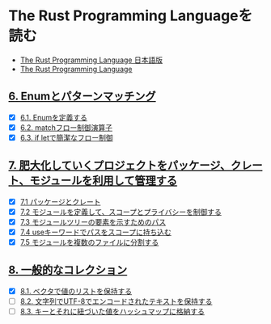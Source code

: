# The Rust Programming Languageを読む
- [The Rust Programming Language 日本語版](https://doc.rust-jp.rs/book-ja/title-page.html)
- [The Rust Programming Language](https://doc.rust-lang.org/book/)

## [6. Enumとパターンマッチング](https://doc.rust-jp.rs/book-ja/ch06-00-enums.html)

- [x] [6.1. Enumを定義する](https://doc.rust-jp.rs/book-ja/ch06-01-defining-an-enum.html)
- [x] [6.2. matchフロー制御演算子](https://doc.rust-jp.rs/book-ja/ch06-02-match.html)
- [x] [6.3. if letで簡潔なフロー制御](https://doc.rust-jp.rs/book-ja/ch06-03-if-let.html)

## [7. 肥大化していくプロジェクトをパッケージ、クレート、モジュールを利用して管理する](https://doc.rust-jp.rs/book-ja/ch07-00-managing-growing-projects-with-packages-crates-and-modules.html)

- [x] [7.1 パッケージとクレート](https://doc.rust-jp.rs/book-ja/ch07-01-packages-and-crates.html)
- [x] [7.2 モジュールを定義して、スコープとプライバシーを制御する](https://doc.rust-jp.rs/book-ja/ch07-02-defining-modules-to-control-scope-and-privacy.html)
- [x] [7.3 モジュールツリーの要素を示すためのパス](https://doc.rust-jp.rs/book-ja/ch07-03-paths-for-referring-to-an-item-in-the-module-tree.html)
- [x] [7.4 useキーワードでパスをスコープに持ち込む](https://doc.rust-jp.rs/book-ja/ch07-04-bringing-paths-into-scope-with-the-use-keyword.html)
- [x] [7.5 モジュールを複数のファイルに分割する](https://doc.rust-jp.rs/book-ja/ch07-05-separating-modules-into-different-files.html) 

## [8. 一般的なコレクション](https://doc.rust-jp.rs/book-ja/ch08-00-common-collections.html)
- [x] [8.1. ベクタで値のリストを保持する](https://doc.rust-jp.rs/book-ja/ch08-01-vectors.html)
- [ ] [8.2. 文字列でUTF-8でエンコードされたテキストを保持する](https://doc.rust-jp.rs/book-ja/ch08-02-strings.html)
- [ ] [8.3. キーとそれに紐づいた値をハッシュマップに格納する](https://doc.rust-jp.rs/book-ja/ch08-03-hash-maps.html)